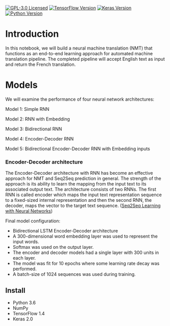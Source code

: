 [![GPL-3.0 Licensed](https://img.shields.io/badge/License-GPL3.0-blue.svg?style=flat)](https://opensource.org/licenses/GPL-3.0) [![TensorFlow Version](https://img.shields.io/badge/Tensorflow-1.4+-blue.svg)](https://www.tensorflow.org/) [![Keras Version](https://img.shields.io/badge/Keras-2.0+-blue.svg)](https://keras.io/) [![Python Version](https://img.shields.io/badge/Python-3.6-blue.svg)](https://www.python.org/) 

# Introduction
In this notebook, we will build a neural machine translation (NMT) that functions as an end-to-end learning approach for automated machine translation pipeline. The completed pipeline will accept English text as input and return the French translation.

# Models
We will examine the performance of four neural network architectures:

Model 1: Simple RNN

Model 2: RNN with Embedding

Model 3: Bidirectional RNN

Model 4: Encoder-Decoder RNN

Model 5: Bidirectional Encoder-Decoder RNN with Embedding inputs

### Encoder-Decoder architecture
The Encoder-Decoder architecture with RNN has become an effective approach for NMT and Seq2Seq prediction in general. The strength of the approach is its ability to learn the mapping from the input text to its associated output text. 
The architecture consists of two RNNs. The first RNN is called encoder which maps the input text representation sequence to a fixed-sized internal representation and then the second RNN, the decoder, maps the vector to the target text sequence. ([Seq2Seq Learning with Neural Networks](https://arxiv.org/pdf/1409.3215.pdf))

Final model configuration:
- Bidirectional LSTM Encoder-Decoder architecture
- A 300-dimensional word embedding layer was used to represent the input words.
- Softmax was used on the output layer.
- The encoder and decoder models had a single layer with 300 units in each layer.
- The model was fit for 10 epochs where some learning rate decay was performed.
- A batch-size of 1024 sequences was used during training.

## Install
- Python 3.6
- NumPy
- TensorFlow 1.4
- Keras 2.0



